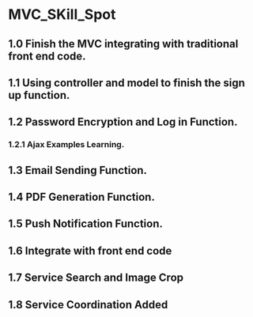 # MVC_SKill_Spot</br>
## 1.0 Finish the MVC integrating with traditional front end code.</br>
## 1.1 Using controller and model to finish the sign up function.</br>
## 1.2 Password Encryption and Log in Function.</br>
### 1.2.1 Ajax Examples Learning.</br>
## 1.3 Email Sending Function.</br>
## 1.4 PDF Generation Function.</br>
## 1.5 Push Notification Function. </br>
## 1.6 Integrate with front end code </br>
## 1.7 Service Search and Image Crop </br>
## 1.8 Service Coordination Added </br>
